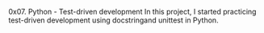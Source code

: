 0x07. Python - Test-driven development
In this project, I started practicing test-driven development using docstringand unittest in Python.
